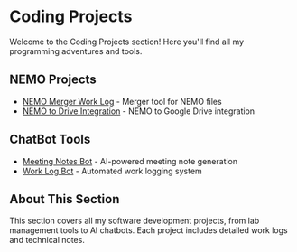 # Coding Projects

Welcome to the Coding Projects section! Here you'll find all my programming adventures and tools.

## NEMO Projects
- [NEMO Merger Work Log](nemo-merger.md) - Merger tool for NEMO files
- [NEMO to Drive Integration](nemo-to-drive.md) - NEMO to Google Drive integration

## ChatBot Tools
- [Meeting Notes Bot](chatbot/meeting-notes.md) - AI-powered meeting note generation
- [Work Log Bot](chatbot/worklog.md) - Automated work logging system

## About This Section
This section covers all my software development projects, from lab management tools to AI chatbots. Each project includes detailed work logs and technical notes.
